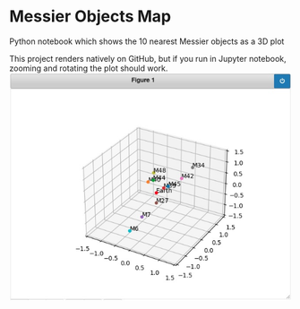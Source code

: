 # Messier Objects Map
Python notebook which shows the 10 nearest Messier objects as a 3D plot

This project renders natively on GitHub, but if you run in Jupyter notebook, zooming and rotating the plot should work.
![Messier Object Plot](plot.jpg)

